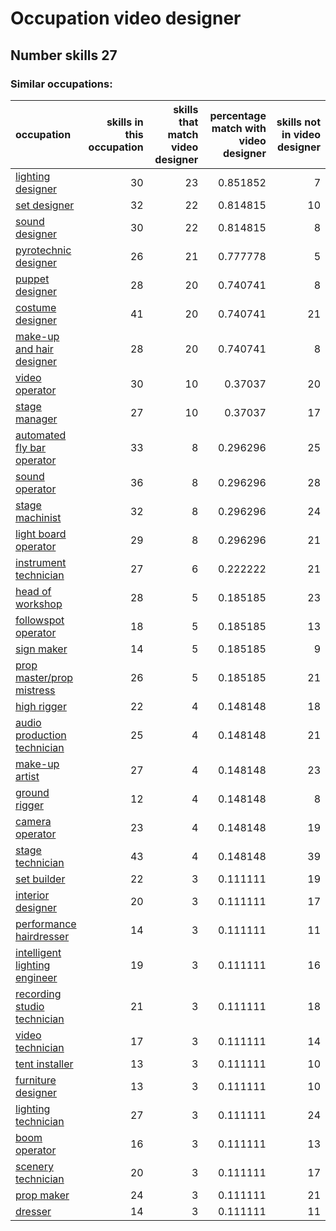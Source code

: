 # Occupation video designer
## Number skills 27
### Similar occupations:
| occupation                                                        |   skills in this occupation |   skills that match video designer |   percentage match with video designer |   skills not in video designer |
|:------------------------------------------------------------------|----------------------------:|-----------------------------------:|---------------------------------------:|-------------------------------:|
| [lighting designer](lighting_designer.md)                         |                          30 |                                 23 |                               0.851852 |                              7 |
| [set designer](set_designer.md)                                   |                          32 |                                 22 |                               0.814815 |                             10 |
| [sound designer](sound_designer.md)                               |                          30 |                                 22 |                               0.814815 |                              8 |
| [pyrotechnic designer](pyrotechnic_designer.md)                   |                          26 |                                 21 |                               0.777778 |                              5 |
| [puppet designer](puppet_designer.md)                             |                          28 |                                 20 |                               0.740741 |                              8 |
| [costume designer](costume_designer.md)                           |                          41 |                                 20 |                               0.740741 |                             21 |
| [make-up and hair designer](make-up_and_hair_designer.md)         |                          28 |                                 20 |                               0.740741 |                              8 |
| [video operator](video_operator.md)                               |                          30 |                                 10 |                               0.37037  |                             20 |
| [stage manager](stage_manager.md)                                 |                          27 |                                 10 |                               0.37037  |                             17 |
| [automated fly bar operator](automated_fly_bar_operator.md)       |                          33 |                                  8 |                               0.296296 |                             25 |
| [sound operator](sound_operator.md)                               |                          36 |                                  8 |                               0.296296 |                             28 |
| [stage machinist](stage_machinist.md)                             |                          32 |                                  8 |                               0.296296 |                             24 |
| [light board operator](light_board_operator.md)                   |                          29 |                                  8 |                               0.296296 |                             21 |
| [instrument technician](instrument_technician.md)                 |                          27 |                                  6 |                               0.222222 |                             21 |
| [head of workshop](head_of_workshop.md)                           |                          28 |                                  5 |                               0.185185 |                             23 |
| [followspot operator](followspot_operator.md)                     |                          18 |                                  5 |                               0.185185 |                             13 |
| [sign maker](sign_maker.md)                                       |                          14 |                                  5 |                               0.185185 |                              9 |
| [prop master/prop mistress](prop_master-prop_mistress.md)         |                          26 |                                  5 |                               0.185185 |                             21 |
| [high rigger](high_rigger.md)                                     |                          22 |                                  4 |                               0.148148 |                             18 |
| [audio production technician](audio_production_technician.md)     |                          25 |                                  4 |                               0.148148 |                             21 |
| [make-up artist](make-up_artist.md)                               |                          27 |                                  4 |                               0.148148 |                             23 |
| [ground rigger](ground_rigger.md)                                 |                          12 |                                  4 |                               0.148148 |                              8 |
| [camera operator](camera_operator.md)                             |                          23 |                                  4 |                               0.148148 |                             19 |
| [stage technician](stage_technician.md)                           |                          43 |                                  4 |                               0.148148 |                             39 |
| [set builder](set_builder.md)                                     |                          22 |                                  3 |                               0.111111 |                             19 |
| [interior designer](interior_designer.md)                         |                          20 |                                  3 |                               0.111111 |                             17 |
| [performance hairdresser](performance_hairdresser.md)             |                          14 |                                  3 |                               0.111111 |                             11 |
| [intelligent lighting engineer](intelligent_lighting_engineer.md) |                          19 |                                  3 |                               0.111111 |                             16 |
| [recording studio technician](recording_studio_technician.md)     |                          21 |                                  3 |                               0.111111 |                             18 |
| [video technician](video_technician.md)                           |                          17 |                                  3 |                               0.111111 |                             14 |
| [tent installer](tent_installer.md)                               |                          13 |                                  3 |                               0.111111 |                             10 |
| [furniture designer](furniture_designer.md)                       |                          13 |                                  3 |                               0.111111 |                             10 |
| [lighting technician](lighting_technician.md)                     |                          27 |                                  3 |                               0.111111 |                             24 |
| [boom operator](boom_operator.md)                                 |                          16 |                                  3 |                               0.111111 |                             13 |
| [scenery technician](scenery_technician.md)                       |                          20 |                                  3 |                               0.111111 |                             17 |
| [prop maker](prop_maker.md)                                       |                          24 |                                  3 |                               0.111111 |                             21 |
| [dresser](dresser.md)                                             |                          14 |                                  3 |                               0.111111 |                             11 |
